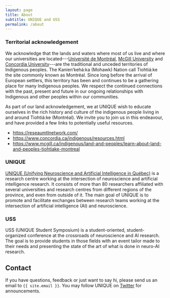 ```yaml
---
layout: page
title: About
subtitle: UNIQUE and USS
permalink: /about
---
```


### Territorial acknowledgement

We acknowledge that the lands and waters where most of us live and where our universities are located---[Université de Montréal](https://www.umontreal.ca/en/indigenouspeoples/), [McGill University](https://www.mcgill.ca/circ/land-acknowledgement) and [Concordia University](https://www.concordia.ca/indigenous/resources/territorial-acknowledgement.html)---are the traditional and unceded territories of Indigenous peoples. The Kanien’kehá:ka (Mohawk) Nation call Tiohtiá:ke the site commonly known as Montréal. Since long before the arrival of European settlers, this territory has been and continues to be a gathering place for many Indigenous peoples. We respect the continued connections with the past, present and future in our ongoing relationships with Indigenous and other peoples within our communities.

As part of our land acknowledgement, we at UNIQUE wish to educate ourselves in the rich history and culture of the indigenous people living in and around Tiohtiá:ke (Montréal). We invite you to join us in this endeavour, and have provided a few links to potentially useful resources.

* <a href="https://reseaumtlnetwork.com/">https://reseaumtlnetwork.com/</a>
* <a href="https://www.concordia.ca/indigenous/resources.html">https://www.concordia.ca/indigenous/resources.html</a>
* <a href="https://www.mcgill.ca/indigenous/land-and-peoples/learn-about-land-and-peoples-tiohtiake-montreal">https://www.mcgill.ca/indigenous/land-and-peoples/learn-about-land-and-peoples-tiohtiake-montreal</a>

### UNIQUE

[UNIQUE (Unifying Neuroscience and Artificial Intelligence in Québec)](https://sites.google.com/view/unique-neuro-ai) is a research centre working at the intersection of neuroscience and artificial intelligence research. It consists of more than 80 researchers affiliated with several universities and research centres from different regions of the province, and even from outside of it. The main goal of UNIQUE is to promote and facilitate exchanges between research teams working at the intersection of artificial intelligence (AI) and neuroscience.

### USS

USS (UNIQUE Student Symposium) is a student-oriented, student-organized conference at the crossroads of neuroscience and AI research. The goal is to provide students in those fields with an event tailor made to their needs and presenting the state of the art of what is done in neuro-AI research.

## Contact

If you have questions, feedback or just want to say hi, please send us an email to `{{ site.email }}`. You may follow UNIQUE on [Twitter](https://twitter.com/ai_unique) for announcements.

